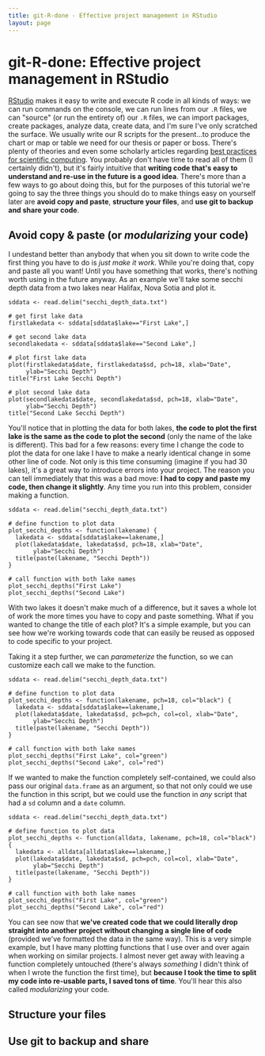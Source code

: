 ```yaml
---
title: git-R-done - Effective project management in RStudio
layout: page
---
```


# git-R-done: Effective project management in RStudio

[RStudio](https://www.rstudio.com/) makes it easy to write and execute R code in all kinds of ways: we can run commands on the console, we can run lines from our `.R` files, we can "source" (or run the entirety of) our `.R` files, we can import packages, create packages, analyze data, create data, and I'm sure I've only scratched the surface. We usually write our R scripts for the present...to produce the chart or map or table we need for our thesis or paper or boss. There's plenty of theories and even some scholarly articles regarding [best practices for scientific computing](http://journals.plos.org/plosbiology/article?id=10.1371/journal.pbio.1001745). You probably don't have time to read all of them (I certainly didn't), but it's fairly intuitive that **writing code that's easy to understand and re-use in the future is a good idea**. There's more than a few ways to go about doing this, but for the purposes of this tutorial we're going to say the three things you should do to make things easy on yourself later are **avoid copy and paste**, **structure your files**, and **use git to backup and share your code**.

## Avoid copy & paste (or *modularizing* your code)
I undestand better than anybody that when you sit down to write code the first thing you have to do is *just make it work*. While you're doing that, copy and paste all you want! Until you have something that works, there's nothing worth using in the future anyway. As an example we'll take some secchi depth data from a two lakes near Halifax, Nova Sotia and plot it.

```
sddata <- read.delim("secchi_depth_data.txt")

# get first lake data
firstlakedata <- sddata[sddata$lake=="First Lake",]

# get second lake data
secondlakedata <- sddata[sddata$lake=="Second Lake",]

# plot first lake data
plot(firstlakedata$date, firstlakedata$sd, pch=18, xlab="Date", 
     ylab="Secchi Depth")
title("First Lake Secchi Depth")

# plot second lake data
plot(secondlakedata$date, secondlakedata$sd, pch=18, xlab="Date", 
     ylab="Secchi Depth")
title("Second Lake Secchi Depth")
```
You'll notice that in plotting the data for both lakes, **the code to plot the first lake is the same as the code to plot the second** (only the name of the lake is different). This bad for a few reasons: every time I change the code to plot the data for one lake I have to make a nearly identical change in some other line of code. Not only is this time consuming (imagine if you had 30 lakes), it's a great way to introduce errors into your project. The reason you can tell immediately that this was a bad move: **I had to copy and paste my code, then change it slightly**. Any time you run into this problem, consider making a function.
```
sddata <- read.delim("secchi_depth_data.txt")

# define function to plot data
plot_secchi_depths <- function(lakename) {
  lakedata <- sddata[sddata$lake==lakename,]
  plot(lakedata$date, lakedata$sd, pch=18, xlab="Date", 
       ylab="Secchi Depth")
  title(paste(lakename, "Secchi Depth"))
}

# call function with both lake names
plot_secchi_depths("First Lake")
plot_secchi_depths("Second Lake")
```
With two lakes it doesn't make much of a difference, but it saves a whole lot of work the more times you have to copy and paste something. What if you wanted to change the title of each plot? It's a simple example, but you can see how we're working towards code that can easily be reused as opposed to code specific to your project.

Taking it a step further, we can *parameterize* the function, so we can customize each call we make to the function.
```
sddata <- read.delim("secchi_depth_data.txt")

# define function to plot data
plot_secchi_depths <- function(lakename, pch=18, col="black") {
  lakedata <- sddata[sddata$lake==lakename,]
  plot(lakedata$date, lakedata$sd, pch=pch, col=col, xlab="Date", 
       ylab="Secchi Depth")
  title(paste(lakename, "Secchi Depth"))
}

# call function with both lake names
plot_secchi_depths("First Lake", col="green")
plot_secchi_depths("Second Lake", col="red")
```
If we wanted to make the function completely self-contained, we could also pass our original `data.frame` as an argument, so that not only could we use the function in this script, but we could use the function in *any* script that had a `sd` column and a `date` column.
```
sddata <- read.delim("secchi_depth_data.txt")

# define function to plot data
plot_secchi_depths <- function(alldata, lakename, pch=18, col="black") {
  lakedata <- alldata[alldata$lake==lakename,]
  plot(lakedata$date, lakedata$sd, pch=pch, col=col, xlab="Date", 
       ylab="Secchi Depth")
  title(paste(lakename, "Secchi Depth"))
}

# call function with both lake names
plot_secchi_depths("First Lake", col="green")
plot_secchi_depths("Second Lake", col="red")
```
You can see now that **we've created code that we could literally drop straight into another project without changing a single line of code** (provided we've formatted the data in the same way). This is a very simple example, but I have many plotting functions that I use over and over again when working on similar projects. I almost never get away with leaving a function completely untouched (there's always *something* I didn't think of when I wrote the function the first time), but **because I took the time to split my code into re-usable parts, I saved tons of time**. You'll hear this also called *modularizing* your code.

## Structure your files

## Use git to backup and share